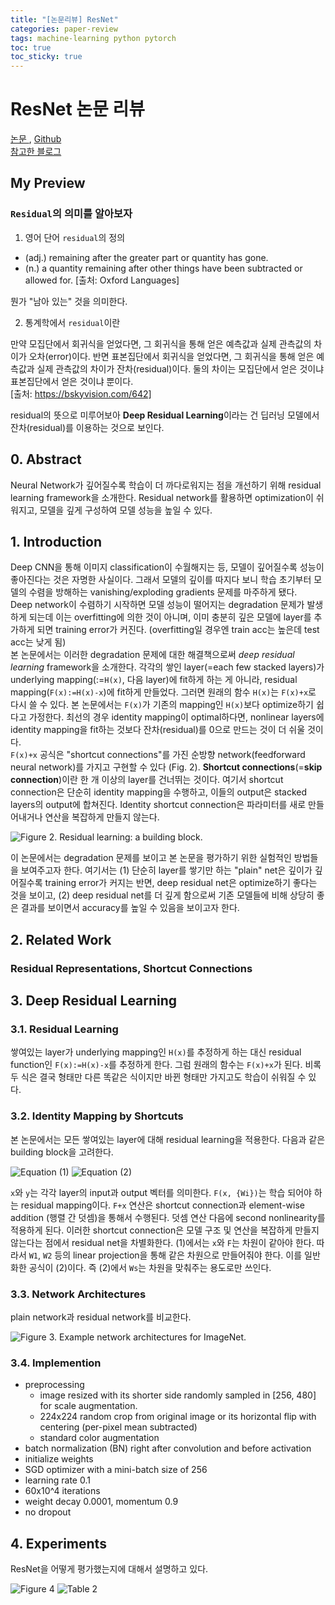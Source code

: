 ```yaml
---
title: "[논문리뷰] ResNet"
categories: paper-review
tags: machine-learning python pytorch
toc: true
toc_sticky: true
---
```


# ResNet 논문 리뷰

[논문 <Deep Residual Learning for Image Recognition>](https://arxiv.org/abs/1512.03385v1), [Github](https://github.com/pytorch/vision/blob/6db1569c89094cf23f3bc41f79275c45e9fcb3f3/torchvision/models/resnet.py#L124)<br>
[참고한 블로그](https://jxnjxn.tistory.com/22)

## My Preview

### `Residual`의 의미를 알아보자

1. 영어 단어 `residual`의 정의

- (adj.) remaining after the greater part or quantity has gone.
- (n.) a quantity remaining after other things have been subtracted or allowed for.
[출처: Oxford Languages]

뭔가 "남아 있는" 것을 의미한다.

2. 통계학에서 `residual`이란

만약 모집단에서 회귀식을 얻었다면, 그 회귀식을 통해 얻은 예측값과 실제 관측값의 차이가 오차(error)이다. 반면 표본집단에서 회귀식을 얻었다면, 그 회귀식을 통해 얻은 예측값과 실제 관측값의 차이가 잔차(residual)이다. 둘의 차이는 모집단에서 얻은 것이냐 표본집단에서 얻은 것이냐 뿐이다.<br>
[출처: https://bskyvision.com/642]<br>

residual의 뜻으로 미루어보아 **Deep Residual Learning**이라는 건 딥러닝 모델에서 잔차(residual)를 이용하는 것으로 보인다.

## 0. Abstract

Neural Network가 깊어질수록 학습이 더 까다로워지는 점을 개선하기 위해 residual learning framework을 소개한다. Residual network를 활용하면 optimization이 쉬워지고, 모델을 깊게 구성하여 모델 성능을 높일 수 있다.

## 1. Introduction

Deep CNN을 통해 이미지 classification이 수월해지는 등, 모델이 깊어질수록 성능이 좋아진다는 것은 자명한 사실이다. 그래서 모델의 깊이를 따지다 보니 학습 초기부터 모델의 수렴을 방해하는 vanishing/exploding gradients 문제를 마주하게 됐다.<br>
Deep network이 수렴하기 시작하면 모델 성능이 떨어지는 degradation 문제가 발생하게 되는데 이는 overfitting에 의한 것이 아니며, 이미 충분히 깊은 모델에 layer를 추가하게 되면 training error가 커진다. (overfitting일 경우엔 train acc는 높은데 test acc는 낮게 됨)<br>
본 논문에서는 이러한 degradation 문제에 대한 해결책으로써 *deep residual learning* framework을 소개한다.
각각의 쌓인 layer(=each few stacked layers)가 underlying mapping(:=`H(x)`, 다음 layer)에 fit하게 하는 게 아니라, residual mapping(`F(x):=H(x)-x`)에 fit하게 만들었다. 그러면 원래의 함수 `H(x)`는 `F(x)+x`로 다시 쓸 수 있다.
본 논문에서는 `F(x)`가 기존의 mapping인 `H(x)`보다 optimize하기 쉽다고 가정한다. 최선의 경우 identity mapping이 optimal하다면, nonlinear layers에 identity mapping을 fit하는 것보다 잔차(residual)를 0으로 만드는 것이 더 쉬울 것이다.<br>
`F(x)+x` 공식은 "shortcut connections"를 가진 순방향 network(feedforward neural network)를 가지고 구현할 수 있다 (Fig. 2). **Shortcut connections**(=**skip connection**)이란 한 개 이상의 layer를 건너뛰는 것이다. 여기서 shortcut connection은 단순히 identity mapping을 수행하고, 이들의 output은 stacked layers의 output에 합쳐진다. Identity shortcut connection은 파라미터를 새로 만들어내거나 연산을 복잡하게 만들지 않는다.

![Figure 2. Residual learning: a building block.](/assets/images/resnet_figure_2.png)

이 논문에서는 degradation 문제를 보이고 본 논문을 평가하기 위한 실험적인 방법들을 보여주고자 한다. 여기서는 (1) 단순히 layer를 쌓기만 하는 "plain" net은 깊이가 깊어질수록 training error가 커지는 반면, deep residual net은 optimize하기 좋다는 것을 보이고, (2) deep residual net를 더 깊게 함으로써 기존 모델들에 비해 상당히 좋은 결과를 보이면서 accuracy를 높일 수 있음을 보이고자 한다.

## 2. Related Work

### Residual Representations, Shortcut Connections

## 3. Deep Residual Learning

### 3.1. Residual Learning

쌓여있는 layer가 underlying mapping인 `H(x)`를 추정하게 하는 대신 residual function인 `F(x):=H(x)-x`를 추정하게 한다. 그럼 원래의 함수는 `F(x)+x`가 된다. 비록 두 식은 결국 형태만 다른 똑같은 식이지만 바뀐 형태만 가지고도 학습이 쉬워질 수 있다.

### 3.2. Identity Mapping by Shortcuts

본 논문에서는 모든 쌓여있는 layer에 대해 residual learning을 적용한다.
다음과 같은 building block을 고려한다.

![Equation (1)](/assets/images/resnet_formula_1.png)
![Equation (2)](/assets/images/resnet_formula_2.png)

`x`와 `y`는 각각 layer의 input과 output 벡터를 의미한다.
`F(x, {Wi})`는 학습 되어야 하는 residual mapping이다.
`F+x` 연산은 shortcut connection과 element-wise addition (행렬 간 덧셈)을 통해서 수행된다. 덧셈 연산 다음에 second nonlinearity를 적용하게 된다.
이러한 shortcut connection은 모델 구조 및 연산을 복잡하게 만들지 않는다는 점에서 residual net을 차별화한다.
(1)에서는 `x`와 `F`는 차원이 같아야 한다. 따라서 `W1`, `W2` 등의 linear projection을 통해 같은 차원으로 만들어줘야 한다. 이를 일반화한 공식이 (2)이다. 즉 (2)에서 `Ws`는 차원을 맞춰주는 용도로만 쓰인다.

### 3.3. Network Architectures

plain network과 residual network를 비교한다.

![Figure 3. Example network architectures for ImageNet.](/assets/images/resnet_figure_3.png)

### 3.4. Implemention

- preprocessing
  - image resized with its shorter side randomly sampled in [256, 480] for scale augmentation.
  - 224x224 random crop from original image or its horizontal flip with centering (per-pixel mean subtracted)
  - standard color augmentation
- batch normalization (BN) right after convolution and before activation
- initialize weights
- SGD optimizer with a mini-batch size of 256
- learning rate 0.1
- 60x10^4 iterations
- weight decay 0.0001, momentum 0.9
- no dropout

## 4. Experiments

ResNet을 어떻게 평가했는지에 대해서 설명하고 있다.

![Figure 4](/assets/images/resnet_figure_4.png)
![Table 2](/assets/images/resnet_table_2.png)
